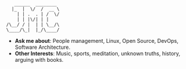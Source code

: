 ```
   ______  ________ 
  |_  |  \/  /  __ \ 
    | | .  . | /  \/ 
    | | |\/| | |     
/\__/ / |  | | \__/\ 
\____/\_|  |_/\____/
```
- **Ask me about**: People management, Linux, Open Source, DevOps, Software Architecture.
- **Other Interests**: Music, sports, meditation, unknown truths, history, arguing with books.
